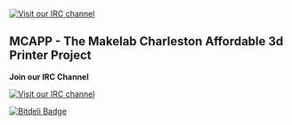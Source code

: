 [![Visit our IRC channel](https://dl.dropboxusercontent.com/u/23537674/logo-400.png)](http://makelabcharleston.org/)

MCAPP - The Makelab Charleston Affordable 3d Printer Project
----------------------

**Join our IRC Channel**

[![Visit our IRC channel](https://kiwiirc.com/buttons/irc.freenode.net/makelabcharleston.png)](https://kiwiirc.com/client/irc.freenode.net/?nick=morgan|?#makelabcharleston)

[![Bitdeli Badge](https://d2weczhvl823v0.cloudfront.net/angrychisel/makelab-chs-MCAPP/trend.png)](https://bitdeli.com/free "Bitdeli Badge")


